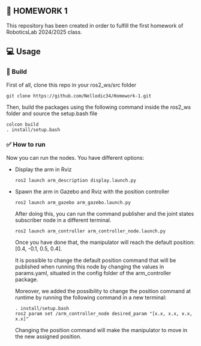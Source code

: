 ##  	:notebook_with_decorative_cover: HOMEWORK 1
This repository has been created in order to fulfill the first homework of RoboticsLab 2024/2025 class. 

## :computer: Usage 
###  	:hammer: Build
First of all, clone this repo in your ros2_ws/src folder
```
git clone https://github.com/Nellodic34/Homework-1.git
```
Then, build the packages using the following command inside the ros2_ws folder and source the setup.bash file 
```
colcon build
. install/setup.bash
```
### :white_check_mark: How to run
Now you can run the nodes. You have different options:
 - Display the arm in Rviz
   ```
   ros2 launch arm_description display.launch.py
   ```
 - Spawn the arm in Gazebo and Rviz with the position controller
   ```
   ros2 launch arm_gazebo arm_gazebo.launch.py
   ```
   After doing this, you can run the command publisher and the joint states subscriber node in a different terminal.
   ```
   ros2 launch arm_controller arm_controller_node.launch.py
   ```
   Once you have done that, the manipulator will reach the default position: [0.4, -0.1, 0.5, 0.4].
   
   It is possible to change the default position command that will be published when running this node by changing the values in params.yaml, situated in the config folder of the arm_controller package.

   Moreover, we added the possibility to change the position command at runtime by running the following command in a new terminal:
   ```
   . install/setup.bash
   ros2 param set /arm_controller_node desired_param "[x.x, x.x, x.x, x.x]"
   ```
   Changing the position command will make the manipulator to move in the new assigned position.
